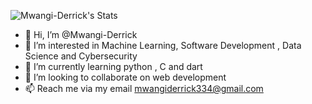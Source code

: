 ![Mwangi-Derrick's Stats](https://github-readme-stats.vercel.app/api?username=Mwangi-Derrick&theme=vue-dark&show_icons=true&hide_border=true&count_private=true)

- 👋 Hi, I’m @Mwangi-Derrick
- 👀 I’m interested in Machine Learning, Software Development , Data Science and Cybersecurity
- 🌱 I’m currently learning python , C and dart
- 💞️ I’m looking to collaborate on web development
- 📫 Reach me via my email  mwangiderrick334@gmail.com

<!---
Mwangi-Derrick/Mwangi-Derrick is a ✨ special ✨ repository because its `README.md` (this file) appears on your GitHub profile.
You can click the Preview link to take a look at your changes.
--->
